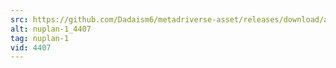```yaml
---
src: https://github.com/Dadaism6/metadriverse-asset/releases/download/assetsv1.0.1/nuplan-1_4407.mp4
alt: nuplan-1_4407
tag: nuplan-1
vid: 4407
---
```

